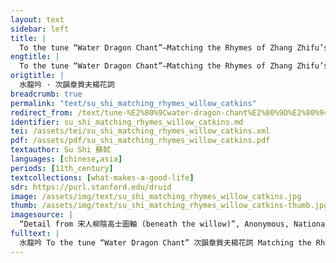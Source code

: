```yaml
---
layout: text
sidebar: left
title: |
  To the tune “Water Dragon Chant”—Matching the Rhymes of Zhang Zhifu’s Song about Willow Catkins | 水龍吟 · 次韻章質夫楊花詞
engtitle: |
  To the tune “Water Dragon Chant”—Matching the Rhymes of Zhang Zhifu’s Song about Willow Catkins
origtitle: |
  水龍吟 · 次韻章質夫楊花詞
breadcrumb: true
permalink: "text/su_shi_matching_rhymes_willow_catkins"
redirect_from: /text/tune-%E2%80%9Cwater-dragon-chant%E2%80%9D%E2%80%94matching-rhymes-zhang-zhifu%E2%80%99s-song-about-willow-catkins
identifier: su_shi_matching_rhymes_willow_catkins.md
tei: /assets/tei/su_shi_matching_rhymes_willow_catkins.xml
pdf: /assets/pdf/su_shi_matching_rhymes_willow_catkins.pdf
textauthor: Su Shi 蘇軾
languages: [chinese,asia]
periods: [11th_century]
textcollections: [what-makes-a-good-life]
sdr: https://purl.stanford.edu/druid 
image: /assets/img/text/su_shi_matching_rhymes_willow_catkins.jpg
thumb: /assets/img/text/su_shi_matching_rhymes_willow_catkins-thumb.jpg
imagesource: |
  “Detail from 宋人柳陰高士圖軸 (beneath the willow)”, Anonymous, National Palace Museum, Accession Number: K2A000177N000000000PAA [Public Domain]
fulltext: |
  水龍吟 To the tune “Water Dragon Chant” 次韻章質夫楊花詞 Matching the Rhymes of Zhang Zhifu’s Song about Willow Catkins 似花還似非花 TheyRefers to the willow catkins. look like flowers but also do not look like them. 也無人惜從教墜 No one treasures them, letting them fall. 拋家傍路 They were tossed to the side of the road near home. 思量卻是 Yet, when you think about it, 無情有思 although they seem insentient, they do have thoughts. 縈損柔腸 They are the gentle heart, worn out by worries, 困酣嬌眼 drowsy charming eyes, 欲開還閉 closed again as they are just about to open. 夢隨風萬里 Their dreams ride with the wind for a thousand miles, 尋郎去處 searching for where their men have gone, 又還被鶯呼起 Yet, they are woken by the orioles. 不恨此花飛盡 I do not regret that these flowers have all flown away 恨西園 but regret that in the western garden, 落紅難綴  The fallen flowersThe literal translation of 落紅 is “fallen red”. When "red" is used as a noun, it often refers to flowers, so here the translator chooses to translate the phrase as “fallen flowers”. The flowers refer to the willow catkins. cannot be stitched back together. 曉來雨過 After the rain at dawn, 遺蹤何在 where are their traces now? 一池萍碎 There is a pool of shattered duckweedIt was believed that when catkins fell into water they became duckweed.. 春色三分  The spring charmRefers to the catkin. divides into three, 二分塵土 two become dust, 一分流水 one turns into flowing water. 細看來 Look at them carefully: 不是楊花 those are not willow catkins, 點點是離人淚     the little dots are the tears of leaving menThe “leaving men” here are not men willfully abandoning others, but those who are reluctant to depart.. 
---
```

